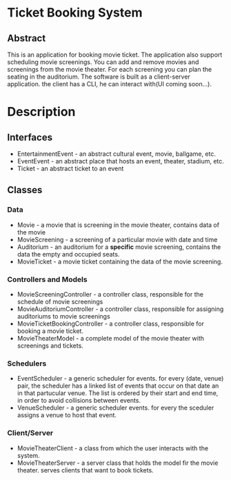 # Ticket Booking System
## Abstract
This is an application for booking movie ticket.
The application also support scheduling movie screenings.
You can add and remove movies and screenings from the movie theater.
For each screening you can plan the seating in the auditorium.
The software is built as a client-server application.
the client has a CLI, he can interact with(UI coming soon...).

# Description

## Interfaces
 - EntertainmentEvent - an abstract cultural event, movie, ballgame, etc.
 - EventEvent - an abstract place that hosts an event, theater, stadium, etc.
 - Ticket - an abstract ticket to an event
 
## Classes
### Data
 - Movie - a  movie that is screening in the movie theater, contains data of the movie
 - MovieScreening - a screening of a particular movie with date and time
 - Auditorium - an auditorium for a **specific** movie screening,
 contains the data the empty and occupied seats.
 - MovieTicket - a movie ticket containing the data of the movie screening.
 
### Controllers and Models
 - MovieScreeningController - a controller class, responsible for the schedule of movie screenings
 - MovieAuditoriumController - a controller class, responsible for assigning auditoriums to movie screenings
 - MovieTicketBookingController - a controller class, responsible for booking a movie ticket.
 - MovieTheaterModel - a complete model of the movie theater with screenings and tickets.
 
### Schedulers
 - EventScheduler - a generic scheduler for events. for every (date, venue) pair, the scheduler has
 a linked list of events that occur on that date an in that partucular venue.
 The list is ordered by their start and end time, in order to avoid collisions
 between events.
 - VenueScheduler - a generic scheduler events. for every the sceduler assigns
 a venue to host that event.
 
### Client/Server
 - MovieTheaterClient - a class from which the user interacts with the system.
 - MovieTheaterServer - a server class that holds the model fir the movie theater.
 serves clients that want to book tickets.



